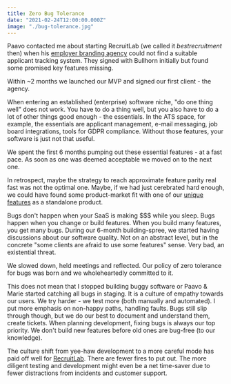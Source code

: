 ```yaml
---
title: Zero Bug Tolerance
date: "2021-02-24T12:00:00.000Z"
image: "./bug-tolerance.jpg"
---
```


Paavo contacted me about starting RecruitLab (we called it _bestrecruitment_ then) when his [employer branding agency](http://brandem.ee/) could not find a suitable applicant tracking system. They signed with Bullhorn initially but found some promised key features missing.

Within ~2 months we launched our MVP and signed our first client - the agency.

When entering an established (enterprise) software niche, "do one thing well" does not work. You have to do a thing well, but you also have to do a lot of other things good enough - the essentials. In the ATS space, for example, the essentials are applicant management, e-mail messaging, job board integrations, tools for GDPR compliance. Without those features, your software is just not that useful.

We spent the first 6 months pumping out these essential features - at a fast pace. As soon as one was deemed acceptable we moved on to the next one.

In retrospect, maybe the strategy to reach approximate feature parity real fast was not the optimal one. Maybe, if we had just cerebrated hard enough, we could have found some product-market fit with one of our [unique features](https://get.recruitlab.co.uk/p/job-builder) as a standalone product.

Bugs don't happen when your SaaS is making $$$ while you sleep. Bugs happen when you change or build features. When you build many features, you get many bugs. During our 6-month building-spree, we started having discussions about our software quality. Not on an abstract level, but in the concrete "some clients are afraid to use some features" sense. Very bad, an existential threat.

We slowed down, held meetings and reflected. Our policy of zero tolerance for bugs was born and we wholeheartedly committed to it.

This does not mean that I stopped building buggy software or Paavo & Marie started catching all bugs in staging. It is a culture of empathy towards our users. We try harder - we test more (both manually and automated). I put more emphasis on non-happy paths, handling faults. Bugs still slip through though, but we do our best to document and understand them, create tickets. When planning development, fixing bugs is always our top priority. We don't build new features before old ones are bug-free (to our knowledge).

The culture shift from yee-haw development to a more careful mode has paid off well for [RecruitLab](https://recruitlab.co.uk/). There are fewer fires to put out. The more diligent testing and development might even be a net time-saver due to fewer distractions from incidents and customer support.